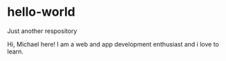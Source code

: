 # hello-world
Just another respository

Hi, Michael here!
I am a web and app development enthusiast and i love to learn.
